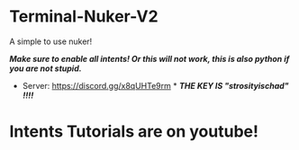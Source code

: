 # Terminal-Nuker-V2
A simple to use nuker!


***Make sure to enable all intents! Or this will not work, this is also python if you are not stupid.***
* Server: https://discord.gg/x8qUHTe9rm *
***THE KEY IS "strosityischad" !!!!***
# Intents Tutorials are on youtube!
